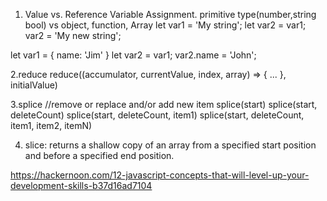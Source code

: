 
1. Value vs. Reference Variable Assignment.  primitive type(number,string bool) vs object, function, Array
  let var1 = 'My string';
  let var2 = var1;
  var2 = 'My new string';
  
  let var1 = { name: 'Jim' }
  let var2 = var1;
  var2.name = 'John';
  
  
  
2.reduce 
  reduce((accumulator, currentValue, index, array) => { ... }, initialValue)



3.splice //remove or replace and/or add new item
  splice(start)
  splice(start, deleteCount)
  splice(start, deleteCount, item1)
  splice(start, deleteCount, item1, item2, itemN)
  
4. slice: returns a shallow copy of an array from a specified start position and before a specified end position.
  
  https://hackernoon.com/12-javascript-concepts-that-will-level-up-your-development-skills-b37d16ad7104
